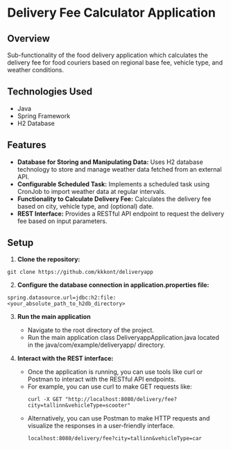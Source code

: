 # Delivery Fee Calculator Application

## Overview
Sub-functionality of the food delivery application which calculates the delivery fee for food couriers based on regional base fee, vehicle type, and weather conditions.

## Technologies Used
- Java
- Spring Framework
- H2 Database

## Features
- **Database for Storing and Manipulating Data:** Uses H2 database technology to store and manage weather data fetched from an external API.
- **Configurable Scheduled Task:** Implements a scheduled task using CronJob to import weather data at regular intervals.
- **Functionality to Calculate Delivery Fee:** Calculates the delivery fee based on city, vehicle type, and (optional) date.
- **REST Interface:** Provides a RESTful API endpoint to request the delivery fee based on input parameters.

## Setup
1. **Clone the repository:**
```
git clone https://github.com/kkkont/deliveryapp
```
2. **Configure the database connection in application.properties file:**
```
spring.datasource.url=jdbc:h2:file:<your_absolute_path_to_h2db_directory>
```
3. **Run the main application**
   - Navigate to the root directory of the project.
   - Run the main application class DeliveryappApplication.java located in the java/com/example/deliveryapp/ directory.


4. **Interact with the REST interface:**
    - Once the application is running, you can use tools like curl or Postman to interact with the RESTful API endpoints.
    - For example, you can use curl to make GET requests like:
        ```
        curl -X GET "http://localhost:8080/delivery/fee?city=tallinn&vehicleType=scooter"
        ```
    - Alternatively, you can use Postman to make HTTP requests and visualize the responses in a user-friendly interface.
      ```
      localhost:8080/delivery/fee?city=tallinn&vehicleType=car
        ```
